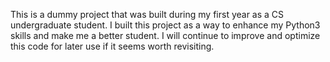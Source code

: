 This is a dummy project that was built during my first year as a CS undergraduate student. I built this project as a way to enhance my Python3 skills and make me a better student. I will continue to improve and optimize this code for later use if it seems worth revisiting.

